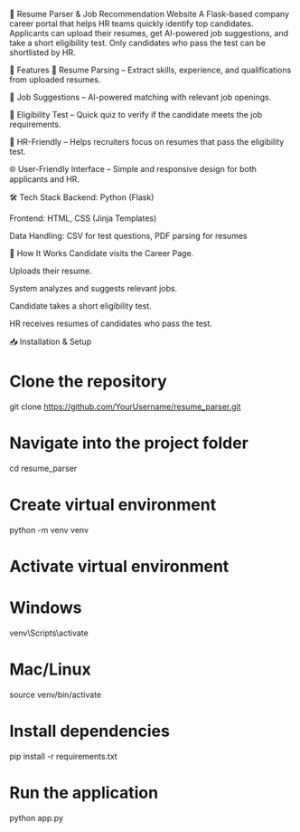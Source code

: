 📄 Resume Parser & Job Recommendation Website
A Flask-based company career portal that helps HR teams quickly identify top candidates. Applicants can upload their resumes, get AI-powered job suggestions, and take a short eligibility test. Only candidates who pass the test can be shortlisted by HR.

🚀 Features
📂 Resume Parsing – Extract skills, experience, and qualifications from uploaded resumes.

💼 Job Suggestions – AI-powered matching with relevant job openings.

📝 Eligibility Test – Quick quiz to verify if the candidate meets the job requirements.

👥 HR-Friendly – Helps recruiters focus on resumes that pass the eligibility test.

🌐 User-Friendly Interface – Simple and responsive design for both applicants and HR.

🛠 Tech Stack
Backend: Python (Flask)

Frontend: HTML, CSS (Jinja Templates)

Data Handling: CSV for test questions, PDF parsing for resumes

📌 How It Works
Candidate visits the Career Page.

Uploads their resume.

System analyzes and suggests relevant jobs.

Candidate takes a short eligibility test.

HR receives resumes of candidates who pass the test.

📥 Installation & Setup

# Clone the repository
git clone https://github.com/YourUsername/resume_parser.git

# Navigate into the project folder
cd resume_parser

# Create virtual environment
python -m venv venv

# Activate virtual environment
# Windows
venv\Scripts\activate
# Mac/Linux
source venv/bin/activate

# Install dependencies
pip install -r requirements.txt

# Run the application
python app.py
